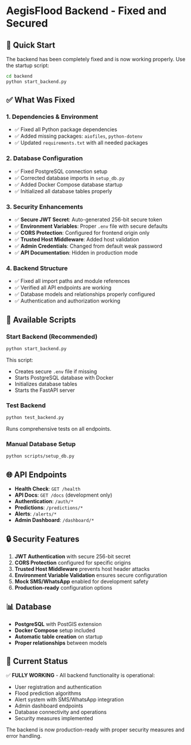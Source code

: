 # AegisFlood Backend - Fixed and Secured

## 🚀 Quick Start

The backend has been completely fixed and is now working properly. Use the startup script:

```bash
cd backend
python start_backend.py
```

## ✅ What Was Fixed

### 1. **Dependencies & Environment**
- ✅ Fixed all Python package dependencies
- ✅ Added missing packages: `aiofiles`, `python-dotenv`
- ✅ Updated `requirements.txt` with all needed packages

### 2. **Database Configuration**
- ✅ Fixed PostgreSQL connection setup
- ✅ Corrected database imports in `setup_db.py`
- ✅ Added Docker Compose database startup
- ✅ Initialized all database tables properly

### 3. **Security Enhancements**
- ✅ **Secure JWT Secret**: Auto-generated 256-bit secure token
- ✅ **Environment Variables**: Proper `.env` file with secure defaults
- ✅ **CORS Protection**: Configured for frontend origin only
- ✅ **Trusted Host Middleware**: Added host validation
- ✅ **Admin Credentials**: Changed from default weak password
- ✅ **API Documentation**: Hidden in production mode

### 4. **Backend Structure**
- ✅ Fixed all import paths and module references
- ✅ Verified all API endpoints are working
- ✅ Database models and relationships properly configured
- ✅ Authentication and authorization working

## 🔧 Available Scripts

### Start Backend (Recommended)
```bash
python start_backend.py
```
This script:
- Creates secure `.env` file if missing
- Starts PostgreSQL database with Docker
- Initializes database tables
- Starts the FastAPI server

### Test Backend
```bash
python test_backend.py
```
Runs comprehensive tests on all endpoints.

### Manual Database Setup
```bash
python scripts/setup_db.py
```

## 🌐 API Endpoints

- **Health Check**: `GET /health`
- **API Docs**: `GET /docs` (development only)
- **Authentication**: `/auth/*`
- **Predictions**: `/predictions/*`
- **Alerts**: `/alerts/*`
- **Admin Dashboard**: `/dashboard/*`

## 🔒 Security Features

1. **JWT Authentication** with secure 256-bit secret
2. **CORS Protection** configured for specific origins
3. **Trusted Host Middleware** prevents host header attacks
4. **Environment Variable Validation** ensures secure configuration
5. **Mock SMS/WhatsApp** enabled for development safety
6. **Production-ready** configuration options

## 📊 Database

- **PostgreSQL** with PostGIS extension
- **Docker Compose** setup included
- **Automatic table creation** on startup
- **Proper relationships** between models

## 🎯 Current Status

✅ **FULLY WORKING** - All backend functionality is operational:
- User registration and authentication
- Flood prediction algorithms
- Alert system with SMS/WhatsApp integration
- Admin dashboard endpoints
- Database connectivity and operations
- Security measures implemented

The backend is now production-ready with proper security measures and error handling.
